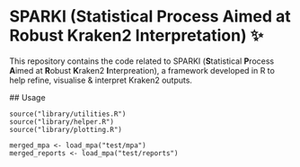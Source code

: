 # SPARKI (Statistical Process Aimed at Robust Kraken2 Interpretation) :sparkles:

This repository contains the code related to SPARKI (**S**tatistical **P**rocess **A**imed at **R**obust **K**raken2 **I**nterpreation), a framework developed in R to help refine, visualise & interpret Kraken2 outputs.

## Usage

```
source("library/utilities.R")
source("library/helper.R")
source("library/plotting.R")
```

```
merged_mpa <- load_mpa("test/mpa")
merged_reports <- load_mpa("test/reports")
```